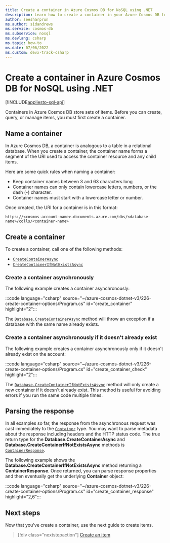 ```yaml
---
title: Create a container in Azure Cosmos DB for NoSQL using .NET
description: Learn how to create a container in your Azure Cosmos DB for NoSQL database using the .NET SDK.
author: seesharprun
ms.author: sidandrews
ms.service: cosmos-db
ms.subservice: nosql
ms.devlang: csharp
ms.topic: how-to
ms.date: 07/06/2022
ms.custom: devx-track-csharp
---
```


# Create a container in Azure Cosmos DB for NoSQL using .NET

[!INCLUDE[appliesto-sql-api](../includes/appliesto-sql-api.md)]

Containers in Azure Cosmos DB store sets of items. Before you can create, query, or manage items, you must first create a container.

## Name a container

In Azure Cosmos DB, a container is analogous to a table in a relational database. When you create a container, the container name forms a segment of the URI used to access the container resource and any child items.

Here are some quick rules when naming a container:

* Keep container names between 3 and 63 characters long
* Container names can only contain lowercase letters, numbers, or the dash (-) character.
* Container names must start with a lowercase letter or number.

Once created, the URI for a container is in this format:

``https://<cosmos-account-name>.documents.azure.com/dbs/<database-name>/colls/<container-name>``

## Create a container

To create a container, call one of the following methods:

* [``CreateContainerAsync``](#create-a-container-asynchronously)
* [``CreateContainerIfNotExistsAsync``](#create-a-container-asynchronously-if-it-doesnt-already-exist)

### Create a container asynchronously

The following example creates a container asynchronously:

:::code language="csharp" source="~/azure-cosmos-dotnet-v3/226-create-container-options/Program.cs" id="create_container" highlight="2":::

The [``Database.CreateContainerAsync``](/dotnet/api/microsoft.azure.cosmos.database.createcontainerasync) method will throw an exception if a database with the same name already exists.

### Create a container asynchronously if it doesn't already exist

The following example creates a container asynchronously only if it doesn't already exist on the account:

:::code language="csharp" source="~/azure-cosmos-dotnet-v3/226-create-container-options/Program.cs" id="create_container_check" highlight="2":::

The [``Database.CreateContainerIfNotExistsAsync``](/dotnet/api/microsoft.azure.cosmos.database.createcontainerifnotexistsasync) method will only create a new container if it doesn't already exist. This method is useful for avoiding errors if you run the same code multiple times.

## Parsing the response

In all examples so far, the response from the asynchronous request was cast immediately to the [``Container``](/dotnet/api/microsoft.azure.cosmos.container) type. You may want to parse metadata about the response including headers and the HTTP status code. The true return type for the **Database.CreateContainerAsync** and **Database.CreateContainerIfNotExistsAsync** methods is [``ContainerResponse``](/dotnet/api/microsoft.azure.cosmos.containerresponse).

The following example shows the **Database.CreateContainerIfNotExistsAsync** method returning a **ContainerResponse**. Once returned, you can parse response properties and then eventually get the underlying **Container** object:

:::code language="csharp" source="~/azure-cosmos-dotnet-v3/226-create-container-options/Program.cs" id="create_container_response" highlight="2,6":::

## Next steps

Now that you've create a container, use the next guide to create items.

> [!div class="nextstepaction"]
> [Create an item](how-to-dotnet-create-item.md)
